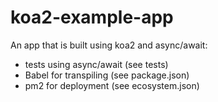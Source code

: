 # koa2-example-app

An app that is built using koa2 and async/await:

- tests using async/await (see tests)
- Babel for transpiling (see package.json)
- pm2 for deployment (see ecosystem.json)